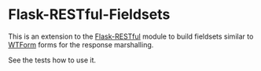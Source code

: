 # Flask-RESTful-Fieldsets

This is an extension to the [Flask-RESTful](http://flask-restful.readthedocs.org/en/latest/)
module to build fieldsets similar to [WTForm](http://wtforms.readthedocs.org/en/latest/) forms
for the response marshalling.

See the tests how to use it.


